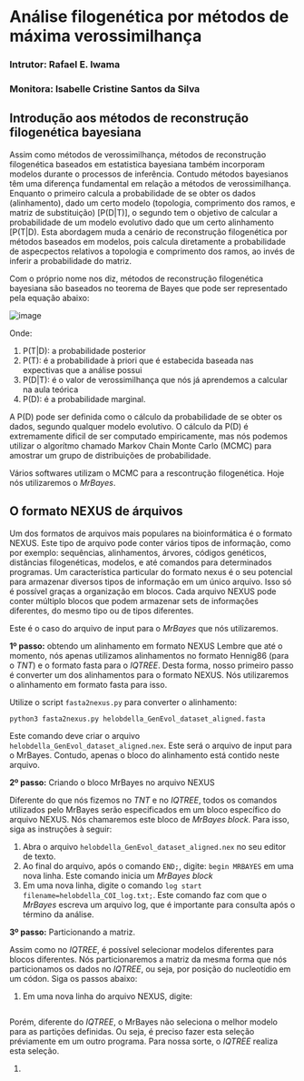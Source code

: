 # Análise filogenética por métodos de máxima verossimilhança
### Intrutor: Rafael E. Iwama
### Monitora: Isabelle Cristine Santos da Silva



## Introdução aos métodos de reconstrução filogenética bayesiana

Assim como métodos de verossimilhança, métodos de reconstrução filogenética baseados em estatistica bayesiana também incorporam modelos durante o processos de inferência. Contudo métodos bayesianos têm uma diferença fundamental em relação a métodos de verossimilhança. Enquanto o primeiro calcula a probabilidade de se obter os dados (alinhamento), dado um certo modelo (topologia, comprimento dos ramos, e matriz de substituição) [P(D|T)], o segundo tem o objetivo de calcular a probabilidade de um modelo evolutivo dado que um certo alinhamento [P(T|D). Esta abordagem muda a cenário de reconstrução filogenética por métodos baseados em modelos, pois calcula diretamente a probabilidade de aspecpectos relativos a topologia e comprimento dos ramos, ao invés de inferir a probabilidade do matriz.

Com o próprio nome nos diz, métodos de reconstrução filogenética bayesiana são baseados no teorema de Bayes que pode ser representado pela equação abaixo:

![image](https://github.com/user-attachments/assets/20d7dbe5-4b13-4f86-baa3-ae0c1aba8f8f)

Onde:
1. P(T|D): a probabilidade posterior
2. P(T): é a probabilidade à priori que é estabecida baseada nas expectivas que a análise possui
3. P(D|T): é o valor de verossimilhança que nós já aprendemos a calcular na aula teórica
4. P(D): é a probabilidade marginal.

A P(D) pode ser definida como o cálculo da probabilidade de se obter os dados, segundo qualquer modelo evolutivo. O cálculo da P(D) é extremamente dificil de ser computado empiricamente, mas nós podemos utilizar o algorítmo chamado Markov Chain Monte Carlo (MCMC) para amostrar um grupo de  distribuições de probabilidade.

Vários softwares utilizam o MCMC para a rescontrução filogenética. Hoje nós utilizaremos o _MrBayes_.


## O formato NEXUS de árquivos

Um dos formatos de arquivos mais populares na bioinformática é o formato NEXUS. Este tipo de arquivo pode conter vários tipos de informação, como por exemplo: sequências, alinhamentos, árvores, códigos genéticos, distâncias filogenéticas, modelos, e até comandos para determinados programas. Um característica particular do formato nexus é o seu potencial para armazenar diversos tipos de informação em um único arquivo. Isso só é possível graças a organização em blocos. Cada arquivo NEXUS pode conter múltiplo blocos que podem armazenar sets de informações diferentes, do mesmo tipo ou de tipos diferentes.

Este é o caso do arquivo de input para o _MrBayes_ que nós utilizaremos.


**1º passo:** obtendo um alinhamento em formato NEXUS
Lembre que até o momento, nós apenas utilizamos alinhamentos no formato Hennig86 (para o _TNT_) e o formato fasta para o _IQTREE_. Desta forma, nosso primeiro passo é converter um dos alinhamentos para o formato NEXUS. Nós utilizaremos o alinhamento em formato fasta para isso.

Utilize o script ```fasta2nexus.py``` para converter o alinhamento:

```
python3 fasta2nexus.py helobdella_GenEvol_dataset_aligned.fasta

```

Este comando deve criar o arquivo ```helobdella_GenEvol_dataset_aligned.nex```. Este será o arquivo de input para o MrBayes. Contudo, apenas o bloco do alinhamento está contido neste arquivo. 


**2º passo:** Criando o bloco MrBayes no arquivo NEXUS

Diferente do que nós fizemos no _TNT_ e no _IQTREE_, todos os comandos utilizados pelo MrBayes serão especificados em um bloco específico do arquivo NEXUS. Nós chamaremos este bloco de _MrBayes block_. Para isso, siga as instruções à seguir:

1. Abra o arquivo ```helobdella_GenEvol_dataset_aligned.nex``` no seu editor de texto.
2. Ao final do arquivo, após o comando ```END;```, digite: ```begin MRBAYES``` em uma nova linha. Este comando inicia um _MrBayes block_
3. Em uma nova linha, digite o comando ```log start filename=helobdella_COI_log.txt;```. Este comando faz com que o _MrBayes_ escreva um arquivo log, que é importante para consulta após o término da análise.

**3º passo:** Particionando a matriz.

Assim como no _IQTREE_, é possível selecionar modelos diferentes para blocos diferentes. Nós particionaremos a matriz da mesma forma que nós particionamos os dados no _IQTREE_, ou seja, por posição do nucleotídio em um códon. Siga os passos abaixo:

1. Em uma nova linha do arquivo NEXUS, digite:
```

```


Porém, diferente do _IQTREE_, o MrBayes não seleciona o melhor modelo para as partições definidas. Ou seja, é preciso fazer esta seleção préviamente em um outro programa. Para nossa sorte, o _IQTREE_ realiza esta seleção.


1. 




